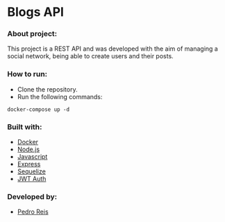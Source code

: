 # Blogs API
### About project:
This project is a REST API and was developed with the aim of managing a social network, being able to create users and their posts.
### How to run:
- Clone the repository.
- Run the following commands:
```
docker-compose up -d
```
### Built with:
- [Docker](https://www.docker.com/)
- [Node.js](https://nodejs.org/en/)
- [Javascript](https://developer.mozilla.org/pt-BR/docs/Web/JavaScript)
- [Express](https://expressjs.com/pt-br/)
- [Sequelize](https://sequelize.org/)
- [JWT Auth](https://jwt.io/)
### Developed by:
- [Pedro Reis](https://www.linkedin.com/in/pedroreisalves/)
